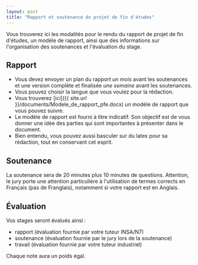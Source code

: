 ```yaml
---
layout: post
title: "Rapport et soutenance du projet de fin d'études"
---
```


Vous trouverez ici les modalités pour le rendu du rapport de projet de fin d'études, un modèle de rapport, ainsi que des informations sur l'organisation des soutenances et l'évaluation du stage.

## Rapport

  * Vous devez envoyer un plan du rapport *un mois* avant les soutenances et une version complète et finalisée *une semaine* avant les soutenances.
  * Vous pouvez choisir la langue que vous voulez pour la rédaction.
  * Vous trouverez [ici]({{ site.url }}/documents/Modele_de_rapport_pfe.docx) un modèle de rapport que vous pouvez suivre.
  * Le modèle de rapport est fourni à titre indicatif. Son objectif est de vous donner une idée des parties qui sont importantes à présenter dans le document. 
  * Bien entendu, vous pouvez aussi basculer sur du latex pour sa rédaction, tout en conservant cet esprit.

## Soutenance

La soutenance sera de 20 minutes plus 10 minutes de questions. Attention, le jury porte une attention particulière à l'utilisation de termes corrects en Français (pas de Franglais), notamment si votre rapport est en Anglais.

## Évaluation

Vos stages seront évalués ainsi : 
  * rapport (évaluation fournie par votre tuteur INSA/N7)
  * soutenance (évaluation fournie par le jury lors de la soutenance)
  * travail (évaluation fournie par votre tuteur industriel)

Chaque note aura un poids égal.


